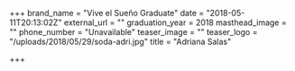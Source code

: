 +++
brand_name = "Vive el Sueño Graduate"
date = "2018-05-11T20:13:02Z"
external_url = ""
graduation_year = 2018
masthead_image = ""
phone_number = "Unavailable"
teaser_image = ""
teaser_logo = "/uploads/2018/05/29/soda-adri.jpg"
title = "Adriana Salas"

+++
